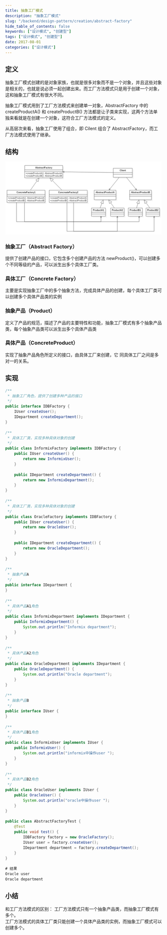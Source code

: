 ```yaml
---
title: 抽象工厂模式
description: "抽象工厂模式"
slug: "/backend/design-pattern/creation/abstract-factory"
hide_table_of_contents: false
keywords: ["设计模式", "创建型"]
tags: ["设计模式", "创建型"]
date: 2017-08-01
categories: ["设计模式"]
---
```


## 定义
抽象工厂模式创建的是对象家族，也就是很多对象而不是一个对象，并且这些对象是相关的，也就是说必须一起创建出来。而工厂方法模式只是用于创建一个对象，这和抽象工厂模式有很大不同。

抽象工厂模式用到了工厂方法模式来创建单一对象，AbstractFactory 中的 createProductA() 和 createProductB() 方法都是让子类来实现，这两个方法单独来看就是在创建一个对象，这符合工厂方法模式的定义。

从高层次来看，抽象工厂使用了组合，即 Cilent 组合了 AbstractFactory，而工厂方法模式使用了继承。

## 结构

![abstractfactory](img/abstractfactory.png)

### 抽象工厂（Abstract Factory）
提供了创建产品的接口，它包含多个创建产品的方法 newProduct()，可以创建多个不同等级的产品，可以派生出多个具体工厂类。
### 具体工厂（Concrete Factory）
主要是实现抽象工厂中的多个抽象方法，完成具体产品的创建，每个具体工厂类可以创建多个具体产品类的实例
### 抽象产品（Product）
定义了产品的规范，描述了产品的主要特性和功能，抽象工厂模式有多个抽象产品类，每个抽象产品类可以派生出多个具体产品类
### 具体产品（ConcreteProduct）
实现了抽象产品角色所定义的接口，由具体工厂来创建，它 同具体工厂之间是多对一的关系。

## 实现

```java
/**
 * 抽象工厂角色，提供了创建多种产品的接口
 */
public interface IDBFactory {
    IUser createUser();
    IDepartment createDepartment();
}

/**
 * 具体工厂类，实现多种具体对象的创建
 */
public class InformixFactory implements IDBFactory {
    public IUser createUser() {
        return new InformixUser();
    }

    public IDepartment createDepartment() {
        return new InformixDepartment();
    }
}

/**
 * 具体工厂类，实现多种具体对象的创建
 */
public class OracleFactory implements IDBFactory {
    public IUser createUser() {
        return new OracleUser();
    }

    public IDepartment createDepartment() {
        return new OracleDepartment();
    }
}

/**
 * 抽象产品A
 */
public interface IDepartment {
}

/**
 * 具体产品A1角色
 */
public class InformixDepartment implements IDepartment {
    public InformixDepartment() {
        System.out.println("Informix department");
    }
}

/**
 * 具体产品A2角色
 */
public class OracleDepartment implements IDepartment {
    public OracleDepartment() {
        System.out.println("Oracle department");
    }
}

/**
 * 抽象产品B
 */
public interface IUser {
}

/**
 * 具体产品B1角色
 */
public class InformixUser implements IUser {
    public InformixUser() {
        System.out.println("informix中操作user ");
    }
}

/**
 * 具体产品B2角色
 */
public class OracleUser implements IUser {
    public OracleUser() {
        System.out.println("oracle中操作user ");
    }
}

public class AbstractFactoryTest {
    @Test
    public void test() {
        IDBFactory factory = new OracleFactory();
        IUser user = factory.createUser();
        IDepartment department = factory.createDepartment();
    }
}

# 结果
Oracle user 
Oracle department
```
## 小结
和工厂方法模式的区别：
工厂方法模式只有一个抽象产品类，而抽象工厂模式有多个。   
工厂方法模式的具体工厂类只能创建一个具体产品类的实例，而抽象工厂模式可以创建多个。